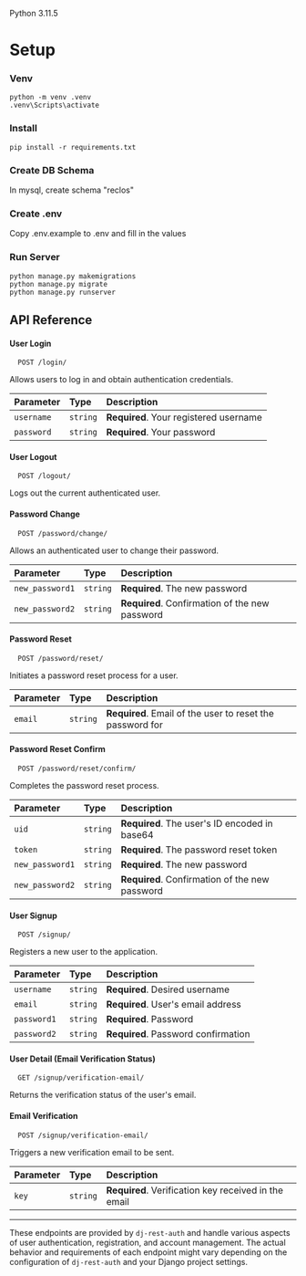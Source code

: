 Python 3.11.5

# Setup

### Venv
```
python -m venv .venv
.venv\Scripts\activate
```

### Install
```
pip install -r requirements.txt
```

### Create DB Schema
In mysql, create schema "reclos"

### Create .env
Copy .env.example to .env and fill in the values

### Run Server
```
python manage.py makemigrations
python manage.py migrate
python manage.py runserver
```


## API Reference

#### User Login

```http
  POST /login/
```

Allows users to log in and obtain authentication credentials.

| Parameter  | Type     | Description                          |
| :--------- | :------- | :----------------------------------- |
| `username` | `string` | **Required**. Your registered username |
| `password` | `string` | **Required**. Your password          |

#### User Logout

```http
  POST /logout/
```

Logs out the current authenticated user.

#### Password Change

```http
  POST /password/change/
```

Allows an authenticated user to change their password.

| Parameter       | Type     | Description                            |
| :-------------- | :------- | :------------------------------------- |
| `new_password1` | `string` | **Required**. The new password         |
| `new_password2` | `string` | **Required**. Confirmation of the new password |

#### Password Reset

```http
  POST /password/reset/
```

Initiates a password reset process for a user.

| Parameter  | Type     | Description                       |
| :--------- | :------- | :-------------------------------- |
| `email`    | `string` | **Required**. Email of the user to reset the password for |

#### Password Reset Confirm

```http
  POST /password/reset/confirm/
```

Completes the password reset process.

| Parameter        | Type     | Description                              |
| :--------------- | :------- | :--------------------------------------- |
| `uid`            | `string` | **Required**. The user's ID encoded in base64 |
| `token`          | `string` | **Required**. The password reset token   |
| `new_password1`  | `string` | **Required**. The new password           |
| `new_password2`  | `string` | **Required**. Confirmation of the new password |

#### User Signup

```http
  POST /signup/
```

Registers a new user to the application.

| Parameter   | Type     | Description                            |
| :---------- | :------- | :------------------------------------- |
| `username`  | `string` | **Required**. Desired username         |
| `email`     | `string` | **Required**. User's email address     |
| `password1` | `string` | **Required**. Password                 |
| `password2` | `string` | **Required**. Password confirmation    |

#### User Detail (Email Verification Status)

```http
  GET /signup/verification-email/
```

Returns the verification status of the user's email.

#### Email Verification

```http
  POST /signup/verification-email/
```

Triggers a new verification email to be sent.

| Parameter  | Type     | Description                           |
| :--------- | :------- | :------------------------------------ |
| `key`      | `string` | **Required**. Verification key received in the email |

---

These endpoints are provided by `dj-rest-auth` and handle various aspects of user authentication, registration, and account management. The actual behavior and requirements of each endpoint might vary depending on the configuration of `dj-rest-auth` and your Django project settings.